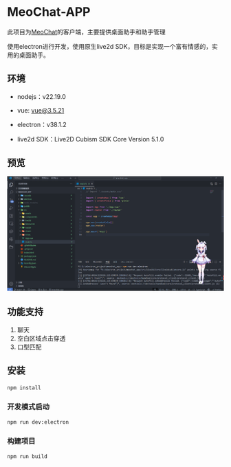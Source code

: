 # MeoChat-APP

此项目为[MeoChat](https://github.com/Mios-dream/MoeChat)的客户端，主要提供桌面助手和助手管理

使用electron进行开发，使用原生live2d SDK，目标是实现一个富有情感的，实用的桌面助手。

## 环境

- nodejs：v22.19.0

- vue: vue@3.5.21

- electron：v38.1.2

- live2d SDK：Live2D Cubism SDK Core Version 5.1.0

## 预览

![image-20250924225750741](./doc/assets/screen_1.png)

## 功能支持

1. 聊天
2. 空白区域点击穿透
3. 口型匹配

## 安装

```sh
npm install
```

### 开发模式启动

```sh
npm run dev:electron
```

### 构建项目

```sh
npm run build
```
